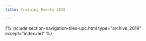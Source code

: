 ```yaml
---
title: Training Events 2019

---
```


{% include section-navigation-tiles-upc.html type="archive_2019" except="index.md" %}